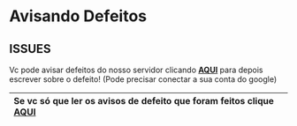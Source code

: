 # Avisando Defeitos #
## ISSUES ##


Vc pode avisar defeitos do nosso servidor clicando **[AQUI](http://code.google.com/p/themanaworld-br/issues/entry)** para depois escrever sobre o defeito! (Pode precisar conectar a sua conta do google)

| Se vc só que ler os avisos de defeito que foram feitos clique **[AQUI](http://code.google.com/p/themanaworld-br/issues/list)** |
|:--------------------------------------------------------------------------------------------------------------------------------|